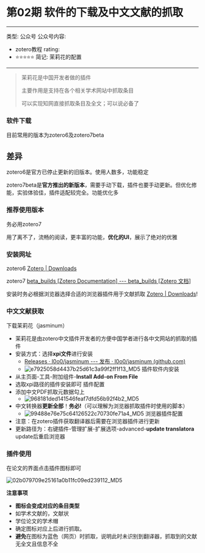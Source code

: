 # 第02期 软件的下载及中文文献的抓取

---
类型: 公众号
公众号内容:
  - zotero教程
rating:
  - ⭐⭐⭐⭐⭐
简记: 茉莉花的配置
---

>茉莉花是中国开发者做的插件
>
>主要作用是支持在各个相关学术网站中抓取条目
>
>可以实现知网直接抓取条目及全文；可以说必备了

### 软件下载

目前常用的版本为zotero6及zotero7beta

## 差异

zotero6是官方已停止更新的旧版本。使用人数多，功能稳定

zotero7beta是**官方推出的新版本**，需要手动下载，插件也要手动更新。但优化修能，实验体验佳，插件适配较完全。功能优化多

### 推荐使用版本

务必用zotero7

用了离不了，流畅的阅读，更丰富的功能，**优化的UI**，展示了绝对的优雅

### 安装网址

zotero6 [Zotero | Downloads](https://www.zotero.org/download/)

zotero7 [beta_builds [Zotero Documentation] --- beta_builds [Zotero 文档]](https://www.zotero.org/support/beta_builds)

安装时务必根据浏览器选择合适的浏览器插件用于文献抓取 [Zotero | Downloads](https://www.zotero.org/download/)!

### 中文文献获取

下载茉莉花（jasminum）

- 茉莉花是由zotero中文插件开发者的方便中国学者进行各中文网站的抓取的插件
- 安装方式：选择**xpi文件**进行安装
	- [Releases · l0o0/jasminum --- 发布 · l0o0/jasminum (github.com)](https://github.com/l0o0/jasminum/releases)
	- ![e7925058d4437b25d61c3a99f2ff1f13_MD5](https://pic-go-42.oss-cn-guangzhou.aliyuncs.com/img/e7925058d4437b25d61c3a99f2ff1f13_MD5.png)
插件软件内安装
- 从主页面-工具-附加组件-**Install Add-on From File**
- 选取xpi路径的插件安装即可
插件配置
- 添加中文PDF抓取元数据勾上
	- ![968181ded141546feaf7dfd56b92f4b2_MD5](https://pic-go-42.oss-cn-guangzhou.aliyuncs.com/img/968181ded141546feaf7dfd56b92f4b2_MD5.png)
- 中文转换器**更新全部**！**务必!**（可以理解为浏览器抓取插件时使用的脚本）
	- ![99488e76e75c64126522c70730fe71a4_MD5](https://pic-go-42.oss-cn-guangzhou.aliyuncs.com/img/99488e76e75c64126522c70730fe71a4_MD5.png)
浏览器插件配置
- 注意：在zotero插件获取翻译器后需要在浏览器插件进行更新
- 更新路径为：右键插件-管理扩展-扩展选项-advanced-**update translatora**
	update后重启浏览器

### 插件使用

在论文的界面点击插件图标即可

![02b079709e25161a0b11fc09ed239112_MD5](https://pic-go-42.oss-cn-guangzhou.aliyuncs.com/img/02b079709e25161a0b11fc09ed239112_MD5.png)

**注意事项**

- **图标会变成对应的条目类型**
- 如学术文献的，文献状
- 学位论文的学术帽
- 确定图标对应上后进行抓取。
- **避免**在图标为蓝色（网页）时抓取，说明此时未识别到翻译器，抓取到的文献无全文且信息不全